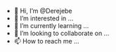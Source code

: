 - 👋 Hi, I’m @Derejebe
- 👀 I’m interested in ...
- 🌱 I’m currently learning ...
- 💞️ I’m looking to collaborate on ...
- 📫 How to reach me ...

<!---
Derejebe/Derejebe is a ✨ special ✨ repository because its `README.md` (this file) appears on your GitHub profile.
You can click the Preview link to take a look at your changes.
--->

